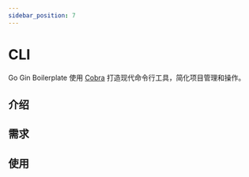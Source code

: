```yaml
---
sidebar_position: 7
---
```


# CLI

Go Gin Boilerplate 使用 [Cobra](https://github.com/spf13/cobra) 打造现代命令行工具，简化项目管理和操作。

## 介绍

## 需求

## 使用
